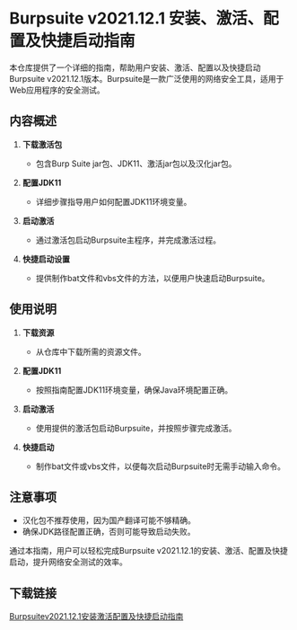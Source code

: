 # Burpsuite v2021.12.1 安装、激活、配置及快捷启动指南

本仓库提供了一个详细的指南，帮助用户安装、激活、配置以及快捷启动Burpsuite v2021.12.1版本。Burpsuite是一款广泛使用的网络安全工具，适用于Web应用程序的安全测试。

## 内容概述

1. **下载激活包**
   - 包含Burp Suite jar包、JDK11、激活jar包以及汉化jar包。

2. **配置JDK11**
   - 详细步骤指导用户如何配置JDK11环境变量。

3. **启动激活**
   - 通过激活包启动Burpsuite主程序，并完成激活过程。

4. **快捷启动设置**
   - 提供制作bat文件和vbs文件的方法，以便用户快速启动Burpsuite。

## 使用说明

1. **下载资源**
   - 从仓库中下载所需的资源文件。

2. **配置JDK11**
   - 按照指南配置JDK11环境变量，确保Java环境配置正确。

3. **启动激活**
   - 使用提供的激活包启动Burpsuite，并按照步骤完成激活。

4. **快捷启动**
   - 制作bat文件或vbs文件，以便每次启动Burpsuite时无需手动输入命令。

## 注意事项

- 汉化包不推荐使用，因为国产翻译可能不够精确。
- 确保JDK路径配置正确，否则可能导致启动失败。

通过本指南，用户可以轻松完成Burpsuite v2021.12.1的安装、激活、配置及快捷启动，提升网络安全测试的效率。

## 下载链接

[Burpsuitev2021.12.1安装激活配置及快捷启动指南](https://pan.quark.cn/s/4f8c795d5160)